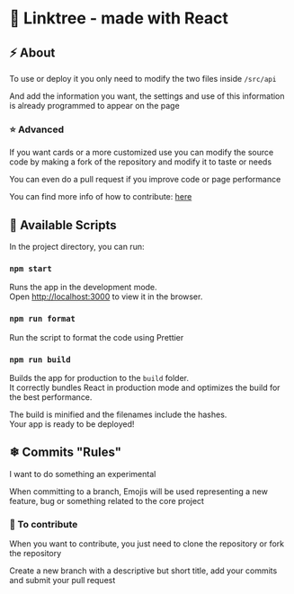 # 🌿 Linktree - made with React

## ⚡ About

To use or deploy it you only need to modify the two files inside
`/src/api`

And add the information you want, the settings and use of this information is already programmed to appear on the page

### ⭐ Advanced

If you want cards or a more customized use you can modify the source code by making a fork of the repository and modify it to taste or needs

You can even do a pull request if you improve code or page performance

You can find more info of how to contribute:
[here](https://gist.github.com/MarcDiethelm/7303312)

## 📜 Available Scripts

In the project directory, you can run:

### `npm start`

Runs the app in the development mode.\
Open [http://localhost:3000](http://localhost:3000) to view it in the browser.

### `npm run format`

Run the script to format the code using Prettier

### `npm run build`

Builds the app for production to the `build` folder.\
It correctly bundles React in production mode and optimizes the build for the best performance.

The build is minified and the filenames include the hashes.\
Your app is ready to be deployed!

## ❄ Commits "Rules"

I want to do something an experimental

When committing to a branch, Emojis will be used representing a new feature, bug or something related to the core project

### 📑 To contribute
When you want to contribute, you just need to clone the repository or fork the repository

Create a new branch with a descriptive but short title, add your commits and submit your pull request
